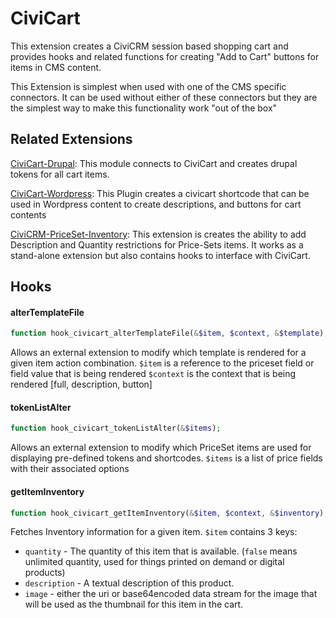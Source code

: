 # CiviCart

This extension creates a CiviCRM session based shopping cart and provides hooks and related functions for creating "Add to Cart" buttons for items in CMS content.

This Extension is simplest when used with one of the CMS specific connectors. It can be used without either of these connectors but they are the simplest way to make this functionality work "out of the box"

## Related Extensions
[CiviCart-Drupal](https://github.com/TobiasLounsbury/civicart-drupal):
This module connects to CiviCart and creates drupal tokens for all cart items.

[CiviCart-Wordpress](https://github.com/TobiasLounsbury/civicart-wordpress):
This Plugin creates a civicart shortcode that can be used in Wordpress content to create descriptions, and buttons for cart contents 

[CiviCRM-PriceSet-Inventory](https://github.com/TobiasLounsbury/civicrm-priceset-inventory):
This extension is creates the ability to add Description and Quantity restrictions for Price-Sets items. It works as a stand-alone extension but also contains hooks to interface with CiviCart.


## Hooks

#### alterTemplateFile

```php
function hook_civicart_alterTemplateFile(&$item, $context, &$template);
```
Allows an external extension to modify which template is rendered for a given item action combination.
`$item` is a reference to the priceset field or field value that is being rendered
`$context` is the context that is being rendered [full, description, button]

#### tokenListAlter

```php
function hook_civicart_tokenListAlter(&$items);
```
Allows an external extension to modify which PriceSet items are used for displaying pre-defined tokens and shortcodes.
`$items` is a list of price fields with their associated options

#### getItemInventory

```php
function hook_civicart_getItemInventory(&$item, $context, &$inventory);
```
Fetches Inventory information for a given item. `$item` contains 3 keys: 
* `quantity` - The quantity of this item that is available. (`false` means unlimited quantity, used for things printed on demand or digital products) 
* `description` - A textual description of this product.
* `image` - either the uri or base64encoded data stream for the image that will be used as the thumbnail for this item in the cart.

